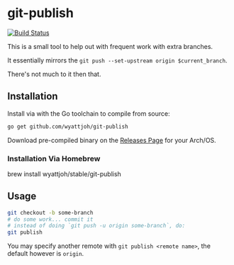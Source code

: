 # git-publish

[![Build Status](https://travis-ci.org/wyattjoh/git-publish.svg?branch=master)](https://travis-ci.org/wyattjoh/git-publish)

This is a small tool to help out with frequent work with extra branches.

It essentially mirrors the `git push --set-upstream origin $current_branch`.

There's not much to it then that.

## Installation

Install via with the Go toolchain to compile from source:

```bash
go get github.com/wyattjoh/git-publish
```

Download pre-compiled binary on the [Releases Page](https://github.com/wyattjoh/git-publish/releases/latest) for your Arch/OS.

### Installation Via Homebrew

brew install wyattjoh/stable/git-publish

## Usage

```bash
git checkout -b some-branch
# do some work... commit it
# instead of doing `git push -u origin some-branch`, do:
git publish
```

You may specify another remote with `git publish <remote name>`, the default
however is `origin`.
